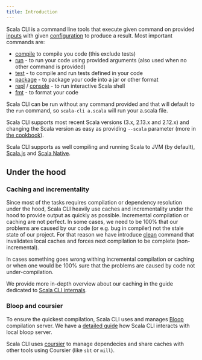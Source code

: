```yaml
---
title: Introduction
---
```


Scala CLI is a command line tools that execute given command on provided [inputs](/docs/guides/input) with given [configuration](/docs/guides/configuration) to produce a result. Most important commands are:

  - [compile](/docs/guides/compile) to compile you code (this exclude tests)
  - [run](/docs/guides/run) - to run your code using provided arguments (also used when no other command is provided)
  - [test](/docs/guides/test) - to compile and run tests defined in your code
  - [package](/docs/guides/package) - to package your code into a jar or other format
  - [repl](/docs/guides/repl) / [console](/docs/guides/repl) - to run interactive Scala shell
  - [fmt](/docs/guides/fmt) - to format your code

Scala CLI can be run without any command provided and that will default to the `run` command, so `scala-cli a.scala` will run your a.scala file.

Scala CLI supports most recent Scala versions (3.x, 2.13.x and 2.12.x) and changing the Scala version as easy as providing `--scala` parameter (more in [the cookbook](#/docs/cookbooks/scala-versions)). 

Scala CLI supports as well compiling and running Scala to JVM (by default), [Scala.js](/docs/guides/scala-js) and [Scala Native](http://localhost:3000/docs/guides/scala-native).

## Under the hood

### Caching and incrementality

Since most of the tasks requires compilation or dependency resolution under the hood, Scala CLI heavily use caches and incrementality under the hood to provide output as quickly as possible. Incremental compilation or caching are not perfect. In some cases, we need to be 100% that our problems are caused by our code (or e.g. bug in compiler) not the stale state of our project. For that reason we have introduce [clean](/docs/guides/clean) command that invalidates local caches and forces next compilation to be complete (non-incremental).

In cases something goes wrong withing incremental compilation or caching or when one would be 100% sure that the problems are caused by code not under-compilation.

We provide more in-depth overview about our caching in the guide dedicated to [Scala CLI internals](/docs/guides/internals).
### Bloop and coursier

To ensure the quickest compilation, Scala CLI uses and manages [Bloop](https://scalacenter.github.io/bloop/) compilation server. We have a [detailed guide](/docs/reference/bloop) how Scala CLI interacts with local bloop server.

Scala CLI uses [coursier](https://get-coursier.io/) to manage dependecies and share caches with other tools using Coursier (like `sbt` or `mill`).



